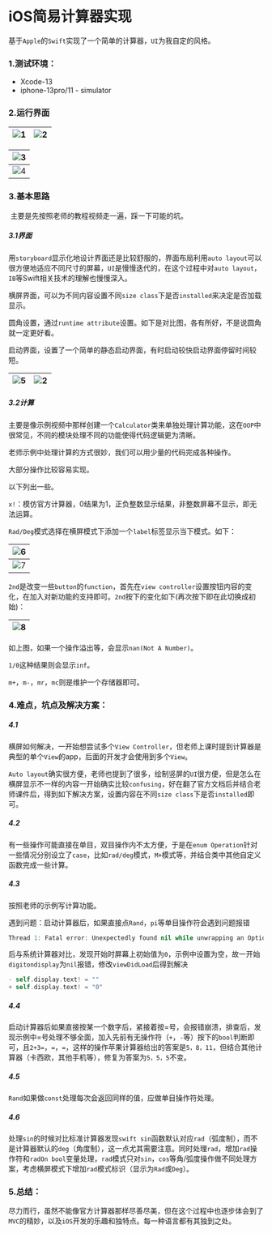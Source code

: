 # iOS简易计算器实现

基于`Apple`的`Swift`实现了一个简单的计算器，`UI`为我自定的风格。

### 1.测试环境：

- Xcode-13
- iphone-13pro/11 - simulator

### 2.运行界面

| ![1](images/1.png) | ![2](images/2.png) |
| ------------------ | ------------------ |

| ![3](images/3.png) |
| ------------------ |
| ![4](images/4.png) |

### 3.基本思路

​	主要是先按照老师的教程视频走一遍，踩一下可能的坑。

##### 3.1界面

​	用`storyboard`显示化地设计界面还是比较舒服的，界面布局利用`auto layout`可以很方便地适应不同尺寸的屏幕，`UI`是慢慢迭代的，在这个过程中对`auto layout`，`IB`等Swift相关技术的理解也慢慢深入。

​	横屏界面，可以为不同内容设置不同`size class`下是否`installed`来决定是否加载显示。

​	圆角设置，通过`runtime attribute`设置。如下是对比图，各有所好，不是说圆角就一定更好看。

​	启动界面，设置了一个简单的静态启动界面，有时启动较快启动界面停留时间较短。

| ![5](images/5.png) | ![2](images/2.png) |
| ------------------ | ------------------ |

##### 3.2计算

​	主要是像示例视频中那样创建一个`Calculator`类来单独处理计算功能，这在`OOP`中很常见，不同的模块处理不同的功能使得代码逻辑更为清晰。

老师示例中处理计算的方式很妙，我们可以用少量的代码完成各种操作。

大部分操作比较容易实现。

以下列出一些。

`x!`：模仿官方计算器，0结果为1，正负整数显示结果，非整数屏幕不显示，即无法运算。

`Rad/Deg`模式选择在横屏模式下添加一个`label`标签显示当下模式。如下：

| ![6](images/6.png) |
| ------------------ |
| ![7](images/7.png) |

`2nd`是改变一些`button`的`function`，首先在`view controller`设置按钮内容的变化，在加入对新功能的支持即可。`2nd`按下的变化如下(再次按下即在此切换成初始)：

| ![8](images/8.png) |
| ------------------ |

如上图，如果一个操作溢出等，会显示`nan(Not A Number)`。

`1/0`这种结果则会显示`inf`。

`m+`，`m-`，`mr`，`mc`则是维护一个存储器即可。

### 4.难点，坑点及解决方案：

##### 4.1

横屏如何解决，一开始想尝试多个`View Controller`，但老师上课时提到计算器是典型的单个`View`的app，后面的开发才会使用到多个`View`。

`Auto layout`确实很方便，老师也提到了很多，绘制竖屏的`UI`很方便，但是怎么在横屏显示不一样的内容一开始确实比较`confusing`，好在翻了官方文档后并结合老师课件后，得到如下解决方案，设置内容在不同`size class`下是否`installed`即可。

##### 4.2

有一些操作可能直接在单目，双目操作内不太方便，于是在`enum Operation`针对一些情况分别设立了`case`，比如`rad/deg`模式，`M+`模式等，并结合类中其他自定义函数完成一些计算。

##### 4.3

按照老师的示例写计算功能。

遇到问题：启动计算器后，如果直接点`Rand`，`pi`等单目操作符会遇到问题报错

```swift
Thread 1: Fatal error: Unexpectedly found nil while unwrapping an Optional value
```

后与系统计算器对比，发现开始时屏幕上初始值为`0`，示例中设置为空，故一开始`digitondisplay`为`nil`报错，修改`viewDidLoad`后得到解决

```swift
- self.display.text! = ""
+ self.display.text! = "0"
```

##### 4.4

启动计算器后如果直接按某一个数字后，紧接着按=号，会报错崩溃，排查后，发现示例中=号处理不够全面，加入先前有无操作符（`+`，`-`等）按下的`bool`判断即可，且`2+3=`，`=`，`=`，这样的操作苹果计算器给出的答案是`5，8，11`，但结合其他计算器（卡西欧，其他手机等），修复为答案为`5，5，5`不变。

##### 4.5

`Rand`如果做`const`处理每次会返回同样的值，应做单目操作符处理。

##### 4.6

处理`sin`的时候对比标准计算器发现`swift sin`函数默认对应`rad`（弧度制），而不是计算器默认的`deg`（角度制），这一点尤其需要注意。同时处理`rad`，增加`rad`操作符和`radOn bool`变量处理，`rad`模式只对`sin`，`cos`等角/弧度操作做不同处理方案，考虑横屏模式下增加`rad`模式标识（显示为`Rad`或`Deg`）。



### 5.总结：

尽力而行，虽然不能像官方计算器那样尽善尽美，但在这个过程中也逐步体会到了`MVC`的精妙，以及`iOS`开发的乐趣和独特点。每一种语言都有其独到之处。
